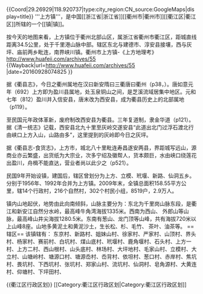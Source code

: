 {{Coord|29.26929|118.920737|type:city_region:CN_source:GoogleMaps|display=title}}
'''上方镇'''，是中国[[浙江省|浙江省]][[衢州市|衢州市]][[衢江区|衢江区]]所辖的一个[[镇|镇]]。 

按今天的地图来看，上方镇位于衢州北部山区，属浙江省衢州市衢江区，距城直线距离34.5公里，处于千里港山脉中部。辖区东北与建德市、淳安县接壤，西与灰坪、庙前两乡毗连，南界峡川镇。<ref>衢州市上方镇-《上方地理考》 http://www.huafeii.com/archives/55 {{Wayback|url=http://www.huafeii.com/archives/55 |date=20160928074825 }}</ref>

据《衢县志》，今日之衢州属地在汉曰新安隋曰三衢唐曰衢州（p38，）。唐如意元年（692）上方即为盈川县属地，处玉泉铜山之间，是芝溪流域居集中地区。元和七年（812）盈川并入信安县，唐末改为西安县，成为衢县历史上的北部属地（p119）。

至民国元年政体革新，废府制改西安县为衢县。三年复道制，隶金华道（p121）。据《清一统志》记载，西安县北九十里至灰岭交遂安县“此道出北门过浮石渡北行由峡口上方入山，山路由多”，这里提到的灰岭即今日之灰坪。

据《衢县志-食货志》，上方市，城北八十里毗连寿昌遂安两县，界距城写远山，源商业亦云繁盛，出货纸为大宗业，次多宁绍及徽帮人，货本颇巨，水由峡口绕莲花出盈川，舟楫不能直达，营业者尚以此少之（p521）。

民国9年开始设镇，建国后，辖区曾划分为上方、立模、玳堰、新路、仙洞五乡。分别于1956年、1992年合并为上方镇。2009年末，全镇总面积158.55平方公里，辖14个行政村，216个自然村，302个村民小组，8519户，2.9万人。

镇内山地起伏，地势由此向南倾斜，山脉主要分为：东北为千里岗山脉东段，是衢江和新安江自然分水岭，最高峰牛角湾海拔1335米。西南为西山、 外郎山等山脉，最高峰山井尖海拔1280.5米。东南有葱山、龙门顶等山峰，共有海拔720米以上山峰8座。山地多黄泥土和黄泥沙土，生长松、杉、毛竹、 茶叶、油茶等。
==辖区==
该镇辖有：
	东京村、新路村、姐妹山村、徐家村、严家村、山顶村、界头村、杨家村、赛前村、白坑村、煤山底村、玳堰村、鹿角堰村、石头村、上方一村、上方二村、西山根村、山头底村、林场村、大坪地村、毛家山村、立模村、大立村、山塘岭村、塘源口村、塘源岙村、岙背村、依坦村、葱口村、赤岸村、焦坑村、畏坑村、下西坑村、张坑村、郑家山村、流坑村、仙洞村、皂角源村、大黄连村、仰塘村、下坪田村、

 {{衢江区行政区划}}
[[Category:衢江区行政区划|Category:衢江区行政区划]]